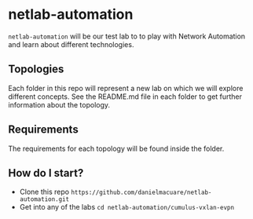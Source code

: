 # netlab-automation

`netlab-automation` will be our test lab to to play with Network Automation and learn about different technologies.

## Topologies

Each folder in this repo will represent a new lab on which we will explore different concepts. See the README.md file in each folder to get further information about the topology.

## Requirements

The requirements for each topology will be found inside the folder.

## How do I start?

- Clone this repo `https://github.com/danielmacuare/netlab-automation.git`
- Get into any of the labs `cd netlab-automation/cumulus-vxlan-evpn`
